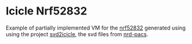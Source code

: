 # Icicle Nrf52832

Example of partially implemented VM for the
[nrf52832](https://www.nordicsemi.com/products/nrf52832) generated using using
the project
[svd2icicle](https://github.com/rbran/svd2icicle), the svd files from
[nrd-pacs](https://github.com/nrf-rs/nrf-pacs).
